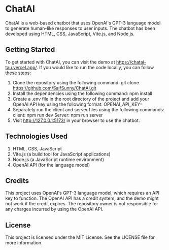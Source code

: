 # ChatAI

ChatAI is a web-based chatbot that uses OpenAI's GPT-3 language model to generate human-like responses to user inputs. The chatbot has been developed using HTML, CSS, JavaScript, Vite.js, and Node.js.

## Getting Started
To get started with ChatAI, you can visit the demo at https://chatai-tau.vercel.app/. If you would like to run the code locally, you can follow these steps:

1. Clone the repository using the following command: git clone https://github.com/SaifSunny/ChatAI.git
2. Install the dependencies using the following command: npm install
3. Create a .env file in the root directory of the project and add your OpenAI API key using the following format: OPENAI_API_KEY=<your-api-key-here>
4. Separately run the client and server files using the following commands: 
    client: npm run dev
    Server: npm run server
5. Visit http://127.0.0.1:5173/ in your browser to use the chatbot.

## Technologies Used
1. HTML, CSS, JavaScript
2. Vite.js (a build tool for JavaScript applications)
3. Node.js (a JavaScript runtime environment)
4. OpenAI API (for the language model)

## Credits
This project uses OpenAI's GPT-3 language model, which requires an API key to function. The OpenAI API has a credit system, and the demo might not work if the credit expires. The repository owner is not responsible for any charges incurred by using the OpenAI API.

## License
This project is licensed under the MIT License. See the LICENSE file for more information.
